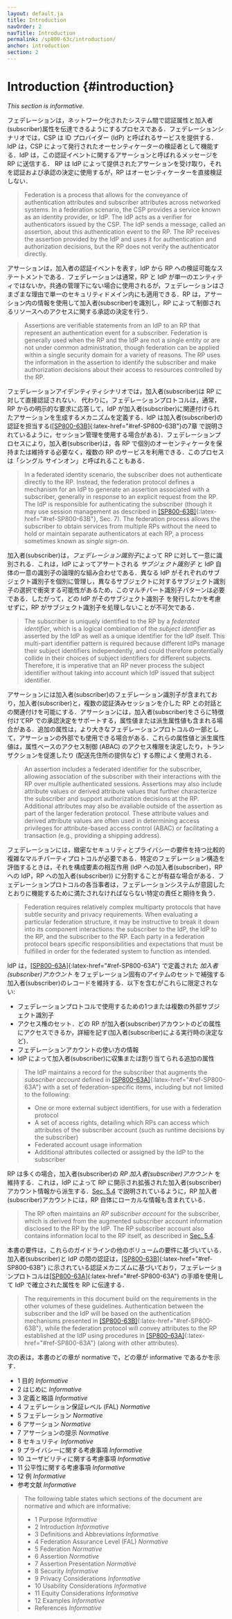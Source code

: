 ```yaml
---
layout: default.ja
title: Introduction
navOrder: 2
navTitle: Introduction
permalink: /sp800-63c/introduction/
anchor: introduction
section: 2
---
```


# Introduction {#introduction}
 
*This section is informative.*

フェデレーションは，ネットワーク化されたシステム間で認証属性と加入者(subscriber)属性を伝達できるようにするプロセスである．フェデレーションシナリオでは，CSP は ID プロバイダー (IdP) と呼ばれるサービスを提供する． IdP は，CSP によって発行されたオーセンティケーターの検証者として機能する．IdP は，この認証イベントに関するアサーションと呼ばれるメッセージを RP に送信する． RP は IdP によって提供されたアサーションを受け取り，それを認証および承認の決定に使用するが，RP はオーセンティケーターを直接検証しない．

> Federation is a process that allows for the conveyance of authentication attributes and subscriber attributes across networked systems. In a federation scenario, the CSP provides a service known as an identity provider, or IdP. The IdP acts as a verifier for authenticators issued by the CSP. The IdP sends a message, called an assertion, about this authentication event to the RP. The RP receives the assertion provided by the IdP and uses it for authentication and authorization decisions, but the RP does not verify the authenticator directly.

アサーションは，加入者の認証イベントを表す，IdP から RP への検証可能なステートメントである．フェデレーションは通常，RP と IdP が単一のエンティティではないか，共通の管理下にない場合に使用されるが，フェデレーションはさまざまな理由で単一のセキュリティドメイン内にも適用できる．RP は，アサーション内の情報を使用して加入者(subscriber)を識別し，RP によって制御されるリソースへのアクセスに関する承認の決定を行う．

> Assertions are verifiable statements from an IdP to an RP that represent an authentication event for a subscriber. Federation is generally used when the RP and the IdP are not a single entity or are not under common administration, though federation can be applied within a single security domain for a variety of reasons. The RP uses the information in the assertion to identify the subscriber and make authorization decisions about their access to resources controlled by the RP.

フェデレーションアイデンティティシナリオでは，加入者(subscriber)は RP に対して直接認証されない． 代わりに，フェデレーションプロトコルは，通常，RP からの明示的な要求に応答して，IdP が加入者(subscriber)に関連付けられたアサーションを生成するメカニズムを定義する．IdP は加入者(subscriber)の認証を担当する([[SP800-63B]](../_sp800-63b/sec7_session.md#sec7){:latex-href="#ref-SP800-63B"}の7章 で説明されているように，セッション管理を使用する場合がある)．フェデレーションプロセスにより，加入者(subscriber)は，各 RP で個別のオーセンティケータを保持または維持する必要なく，複数の RP のサービスを利用できる．このプロセスは「シングル サインオン」と呼ばれることもある．

> In a federated identity scenario, the subscriber does not authenticate directly to the RP. Instead, the federation protocol defines a mechanism for an IdP to generate an assertion associated with a subscriber, generally in response to an explicit request from the RP. The IdP is responsible for authenticating the subscriber (though it may use session management as described in [[SP800-63B]](../_sp800-63b/sec7_session.md#sec7){:latex-href="#ref-SP800-63B"}, Sec. 7). The federation process allows the subscriber to obtain services from multiple RPs without the need to hold or maintain separate authenticators at each RP, a process sometimes known as *single sign-on*.

加入者(subscriber)は，*フェデレーション識別子*によって RP に対して一意に識別される．これは，IdP によってアサートされる *サブジェクト識別子* と IdP 自体の一意の識別子の論理的な組み合わせである．異なる IdP がそれぞれのサブジェクト識別子を個別に管理し，異なるサブジェクトに対するサブジェクト識別子の選択で衝突する可能性があるため，このマルチパート識別子パターンは必要である．したがって，どの IdP がそのサブジェクト識別子 を発行したかを考慮せずに，RP がサブジェクト識別子を処理しないことが不可欠である．
> The subscriber is uniquely identified to the RP by a *federated identifier*, which is a logical combination of the *subject identifier* as asserted by the IdP as well as a unique identifier for the IdP itself. This multi-part identifier pattern is required because different IdPs manage their subject identifiers independently, and could therefore potentially collide in their choices of subject identifiers for different subjects. Therefore, it is imperative that an RP never process the subject identifier without taking into account which IdP issued that subject identifier.

アサーションには加入者(subscriber)のフェデレーション識別子が含まれており，加入者(subscriber)と，複数の認証済みセッションを介した RP との対話との関連付けを可能にする．アサーションには，加入者(subscriber)をさらに特徴付けてRP での承認決定をサポートする，属性値または派生属性値も含まれる場合がある．追加の属性は，より大きなフェデレーションプロトコルの一部として，アサーションの外部でも使用できる場合がある．これらの属性値と派生属性値は，属性ベースのアクセス制御 (ABAC) のアクセス権限を決定したり，トランザクションを促進したり (配送先住所の提供など) する際によく使用される．

> An assertion includes a federated identifier for the subscriber, allowing association of the subscriber with their interactions with the RP over multiple authenticated sessions. Assertions may also include attribute values or derived attribute values that further characterize the subscriber and support authorization decisions at the RP. Additional attributes may also be available outside of the assertion as part of the larger federation protocol. These attribute values and derived attribute values are often used in determining access privileges for attribute-based access control (ABAC) or facilitating a transaction (e.g., providing a shipping address).

フェデレーションには，緻密なセキュリティとプライバシーの要件を持つ比較的複雑なマルチパーティプロトコルが必要である．特定のフェデレーション構造を評価するときは，それを構成要素の相互作用 (IdP への加入者(subscriber)，RP への IdP，RP への加入者(subscriber)) に分割することが有益な場合がある．フェデレーションプロトコルの各当事者は，フェデレーションシステムが意図したとおりに機能するために満たされなければならない特定の責任と期待を負う．

> Federation requires relatively complex multiparty protocols that have subtle security and privacy requirements. When evaluating a particular federation structure, it may be instructive to break it down into its component interactions: the subscriber to the IdP, the IdP to the RP, and the subscriber to the RP. Each party in a federation protocol bears specific responsibilities and expectations that must be fulfilled in order for the federated system to function as intended.


IdP は，[[SP800-63A]](../_sp800-63a/sec1_purpose.md#purpose){:latex-href="#ref-SP800-63A"} で定義された _加入者(subscriber)アカウント_ をフェデレーション固有のアイテムのセットで補強する加入者(subscriber)のレコードを維持する．以下を含むがこれらに限定されない:

- フェデレーションプロトコルで使用するための1つまたは複数の外部サブジェクト識別子
- アクセス権のセット．どの RP が加入者(subscriber)アカウントのどの属性にアクセスできるか，詳細を記す(加入者(subscriber)による実行時の決定など)．
- フェデレーションアカウントの使い方の情報
- IdP によって加入者(subscriber)に収集または割り当てられる追加の属性

> The IdP maintains a record for the subscriber that augments the _subscriber account_ defined in [[SP800-63A]](../_sp800-63a/sec1_purpose.md#purpose){:latex-href="#ref-SP800-63A"} with a set of federation-specific items, including but not limited to the following:
> 
> - One or more external subject identifiers, for use with a federation protocol
> - A set of access rights, detailing which RPs can access which attributes of the subscriber account (such as runtime decisions by the subscriber)
> - Federated account usage information
> - Additional attributes collected or assigned by the IdP to the subscriber

RP は多くの場合，加入者(subscriber)の *RP 加入者(subscriber)アカウント* を維持する．これは，IdP によって RP に開示され拡張された加入者(subscriber)アカウント情報から派生する．[Sec. 5.4](../sec5_federation.md#rp-account) で説明されているように，RP 加入者(subscriber)アカウントには，RP 自体にローカルな情報も含まれている．

> The RP often maintains an *RP subscriber account* for the subscriber, which is derived from the augmented subscriber account information disclosed to the RP by the IdP. The RP subscriber account also contains information local to the RP itself, as described in [Sec. 5.4](../sec5_federation.md#rp-account).

本書の要件は，これらのガイドラインの他のボリュームの要件に基づいている．加入者(subscriber)と IdP の間の認証は，[[SP800-63B]](../_sp800-63b/sec1_purpose.md#purpose){:latex-href="#ref-SP800-63B"} に示されている認証メカニズムに基づいており，フェデレーションプロトコルは[[SP800-63A]](../_sp800-63a/sec1_purpose.md#purpose){:latex-href="#ref-SP800-63A"} の手順を使用して IdP で確立された属性を RP に伝達する．

> The requirements in this document build on the requirements in the other volumes of these guidelines. Authentication between the subscriber and the IdP will be based on the authentication mechanisms presented in [[SP800-63B]](../_sp800-63b/sec1_purpose.md#purpose){:latex-href="#ref-SP800-63B"}, while the federation protocol will convey attributes to the RP established at the IdP using procedures in [[SP800-63A]](../_sp800-63a/sec1_purpose.md#purpose){:latex-href="#ref-SP800-63A"} (along with other attributes).

次の表は，本書のどの章が normative で，どの章が informative であるかを示す．

- 1 目的 _Informative_
- 2 はじめに _Informative_
- 3 定義と略語 _Informative_
- 4 フェデレーション保証レベル (FAL) _Normative_
- 5 フェデレーション _Normative_
- 6 アサーション _Normative_
- 7 アサーションの提示 _Normative_
- 8 セキュリティ _Informative_
- 9 プライバシーに関する考慮事項 _Informative_
- 10 ユーザビリティに関する考慮事項 _Informative_
- 11 公平性に関する考慮事項 _Informative_
- 12 例 _Informative_
- 参考文献 _Informative_

> The following table states which sections of the document are normative and which are informative:
> 
> - 1 Purpose _Informative_
> - 2 Introduction _Informative_
> - 3 Definitions and Abbreviations _Informative_
> - 4 Federation Assurance Level (FAL)  _Normative_
> - 5 Federation  _Normative_
> - 6 Assertion  _Normative_
> - 7 Assertion Presentation  _Normative_
> - 8 Security _Informative_
> - 9 Privacy Considerations _Informative_
> - 10 Usability Considerations _Informative_
> - 11 Equity Considerations _Informative_
> - 12 Examples _Informative_
> - References _Informative_